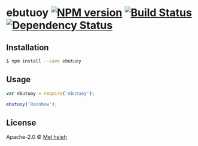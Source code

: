 # ebutuoy [![NPM version][npm-image]][npm-url] [![Build Status][travis-image]][travis-url] [![Dependency Status][daviddm-image]][daviddm-url]
> 

## Installation

```sh
$ npm install --save ebutuoy
```

## Usage

```js
var ebutuoy = require('ebutuoy');

ebutuoy('Rainbow');
```
## License

Apache-2.0 © [Mel hsieh]()


[npm-image]: https://badge.fury.io/js/ebutuoy.svg
[npm-url]: https://npmjs.org/package/ebutuoy
[travis-image]: https://travis-ci.org/mehsieh89/ebutuoy.svg?branch=master
[travis-url]: https://travis-ci.org/mehsieh89/ebutuoy
[daviddm-image]: https://david-dm.org/mehsieh89/ebutuoy.svg?theme=shields.io
[daviddm-url]: https://david-dm.org/mehsieh89/ebutuoy
